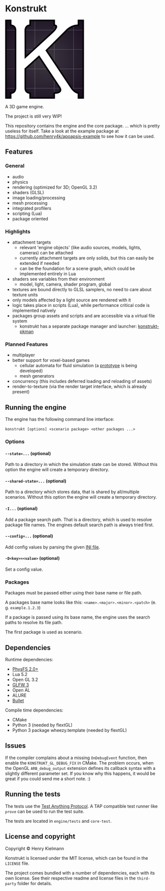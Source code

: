 Konstrukt
=========

![](icons/blueprint_square_cutout.svg)

A 3D game engine.

The project is still very WIP!

This repository contains the engine and the core package.
... which is pretty useless for itself.  Take a look at the example package
at https://github.com/henry4k/apoapsis-example to see how it can be used.


## Features

### General

- audio
- physics
- rendering (optimized for 3D; OpenGL 3.2)
- shaders (GLSL)
- image loading/processing
- mesh processing
- integrated profilers
- scripting (Lua)
- package oriented


### Highlights

- attachment targets
  - relevant 'engine objects' (like audio sources, models, lights, cameras) can be attached
  - currently attachment targets are only solids, but this can easily be extended if needed
  - can be the foundation for a scene graph, which could be implemented entirely in Lua
- shaders see variables from their environment
  - model, light, camera, shader program, global
- textures are bound directly to GLSL samplers, no need to care about texture units
- only models affected by a light source are rendered with it
- logic takes place in scripts (Lua), while performance critical code is implemented natively
- packages group assets and scripts and are accessible via a virtual file system
  - konstrukt has a separate package manager and launcher: [konstrukt-pkman](https://github.com/henry4k/konstrukt-pkman)


### Planned Features

- multiplayer
- better support for voxel-based games
    - cellular automata for fluid simulation (a [prototype](https://git.b4sh.de/henry4k/ca-test) is being developed)
    - mesh generators
- concurrency (this includes deferred loading and reloading of assets)
- render-to-texture (via the render target interface, which is already present)


## Running the engine

The engine has the following command line interface:

`konstrukt [options] <scenario package> <other packages ...>`


### Options

#### `--state=...` (optional)

Path to a directory in which the simulation state can be stored.
Without this option the engine will create a temporary directory.


#### `--shared-state=...` (optional)

Path to a directory which stores data, that is shared by all/multiple
scenarios.  Without this option the engine will create a temporary directory.


#### `-I...` (optional)

Add a package search path.  That is a directory, which is used to resolve
package file names.  The engines default search path is always tried first.


#### `--config=...` (optional)

Add config values by parsing the given [INI file](https://en.wikipedia.org/wiki/INI_file).


#### `-D<key>=<value>` (optional)

Set a config value.


### Packages

Packages must be passed either using their base name or file path.

A packages base name looks like this: `<name>.<major>.<minor>.<patch>` (e. g. `example.1.2.3`)

If a package is passed using its base name, the engine uses the search paths
to resolve its file path.

The first package is used as scenario.


## Dependencies

Runtime dependencies:

- [PhysFS 2.0+](http://icculus.org/physfs/)
- Lua 5.2
- Open GL 3.2
- [GLFW 3](http://www.glfw.org/)
- Open AL
- ALURE
- [Bullet](http://bulletphysics.org/)


Compile time dependencies:

- CMake
- Python 3 (needed by flextGL)
- Python 3 package wheezy.template (needed by flextGL)


## Issues

If the compiler complains about a missing `OnDebugEvent` function, then enable
the `KONSTRUKT_GL_DEBUG_FIX` in CMake.  The problem occurs, when the OpenGL
`ARB_debug_output` extension defines its callback syntax with a slightly
different parameter set.  If you know why this happens, it would be great if
you could send me a short note. :)


## Running the tests

The tests use the [Test Anything Protocol](http://testanything.org/).  A TAP
compatible test runner like `prove` can be used to run the test suite.

The tests are located in `engine/tests` and `core-test`.


## License and copyright

Copyright © Henry Kielmann

Konstrukt is licensed under the MIT license, which can be found in the
`LICENSE` file.

The project comes bundled with a number of dependencies, each with its own license.
See their respective readme and license files in the `third-party` folder
for details.
